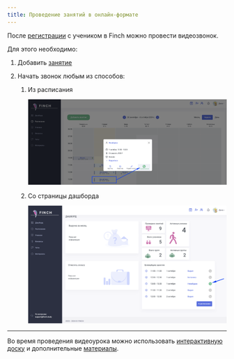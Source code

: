 ```yaml
---
title: Проведение занятий в онлайн-формате
---
```


После [регистрации](./../../rekomendacii/ssylka-registraciya-uchenika) с учеником в Finch можно провести видеозвонок.

Для этого необходимо:

1. Добавить [занятие](./../dobavlenie-zanyatii)

2. Начать звонок любым из способов:

   1. Из расписания

      ![](<../../.gitbook/assets/image (49).png>)

   2. Со страницы дашборда

      ![](<../../.gitbook/assets/image (51).png>)

---

Во время проведения видеоурока можно использовать [интерактивную доску](./ispolzovanie-interaktivnoi-doski) и дополнительные [материалы](./../../materialy/khranilishe-materialov).